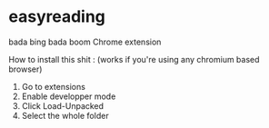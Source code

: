 # easyreading
bada bing bada boom Chrome extension



How to install this shit :
(works if you're using any chromium based browser)

1. Go to extensions
2. Enable developper mode
3. Click Load-Unpacked
4. Select the whole folder
